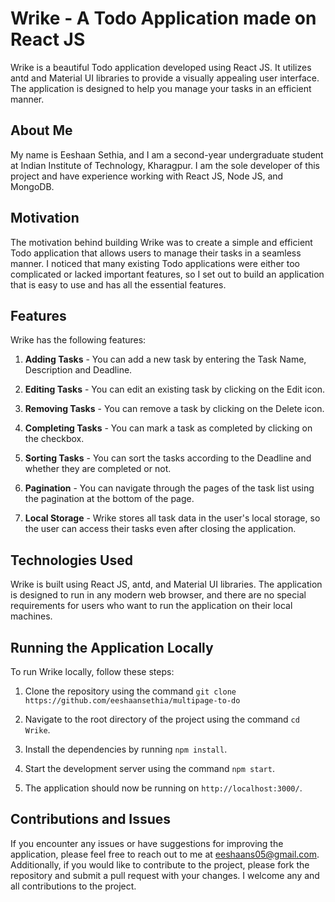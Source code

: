 # Wrike - A Todo Application made on React JS

Wrike is a beautiful Todo application developed using React JS. It utilizes antd and Material UI libraries to provide a visually appealing user interface. The application is designed to help you manage your tasks in an efficient manner.

## About Me

My name is Eeshaan Sethia, and I am a second-year undergraduate student at Indian Institute of Technology, Kharagpur. I am the sole developer of this project and have experience working with React JS, Node JS, and MongoDB.

## Motivation

The motivation behind building Wrike was to create a simple and efficient Todo application that allows users to manage their tasks in a seamless manner. I noticed that many existing Todo applications were either too complicated or lacked important features, so I set out to build an application that is easy to use and has all the essential features.

## Features

Wrike has the following features:

1. **Adding Tasks** - You can add a new task by entering the Task Name, Description and Deadline.

2. **Editing Tasks** - You can edit an existing task by clicking on the Edit icon.

3. **Removing Tasks** - You can remove a task by clicking on the Delete icon.

4. **Completing Tasks** - You can mark a task as completed by clicking on the checkbox.

5. **Sorting Tasks** - You can sort the tasks according to the Deadline and whether they are completed or not.

6. **Pagination** - You can navigate through the pages of the task list using the pagination at the bottom of the page.

7. **Local Storage** - Wrike stores all task data in the user's local storage, so the user can access their tasks even after closing the application.

## Technologies Used

Wrike is built using React JS, antd, and Material UI libraries. The application is designed to run in any modern web browser, and there are no special requirements for users who want to run the application on their local machines.

## Running the Application Locally

To run Wrike locally, follow these steps:

1. Clone the repository using the command `git clone https://github.com/eeshaansethia/multipage-to-do`

2. Navigate to the root directory of the project using the command `cd Wrike`.

3. Install the dependencies by running `npm install`.

4. Start the development server using the command `npm start`.

5. The application should now be running on `http://localhost:3000/`.

## Contributions and Issues

If you encounter any issues or have suggestions for improving the application, please feel free to reach out to me at eeshaans05@gmail.com. Additionally, if you would like to contribute to the project, please fork the repository and submit a pull request with your changes. I welcome any and all contributions to the project.